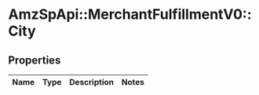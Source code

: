 # AmzSpApi::MerchantFulfillmentV0::City

## Properties
Name | Type | Description | Notes
------------ | ------------- | ------------- | -------------

